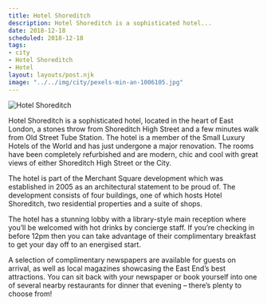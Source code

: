 ```yaml
---
title: Hotel Shoreditch
description: Hotel Shoreditch is a sophisticated hotel...
date: 2018-12-18
scheduled: 2018-12-18
tags:
- city
- Hotel Shoreditch
- Hotel
layout: layouts/post.njk
image: "../../img/city/pexels-min-an-1006105.jpg"
---
```


![Hotel Shoreditch](../../img/city/pexels-min-an-1006105.jpg)

Hotel Shoreditch is a sophisticated hotel, located in the heart of East London, a stones throw from Shoreditch High Street and a few minutes walk from Old Street Tube Station. The hotel is a member of the Small Luxury Hotels of the World and has just undergone a major renovation. The rooms have been completely refurbished and are modern, chic and cool with great views of either Shoreditch High Street or the City.

The hotel is part of the Merchant Square development which was established in 2005 as an architectural statement to be proud of. The development consists of four buildings, one of which hosts Hotel Shoreditch, two residential properties and a suite of shops.

The hotel has a stunning lobby with a library-style main reception where you’ll be welcomed with hot drinks by concierge staff. If you’re checking in before 12pm then you can take advantage of their complimentary breakfast to get your day off to an energised start.

A selection of complimentary newspapers are available for guests on arrival, as well as local magazines showcasing the East End’s best attractions. You can sit back with your newspaper or book yourself into one of several nearby restaurants for dinner that evening – there’s plenty to choose from!